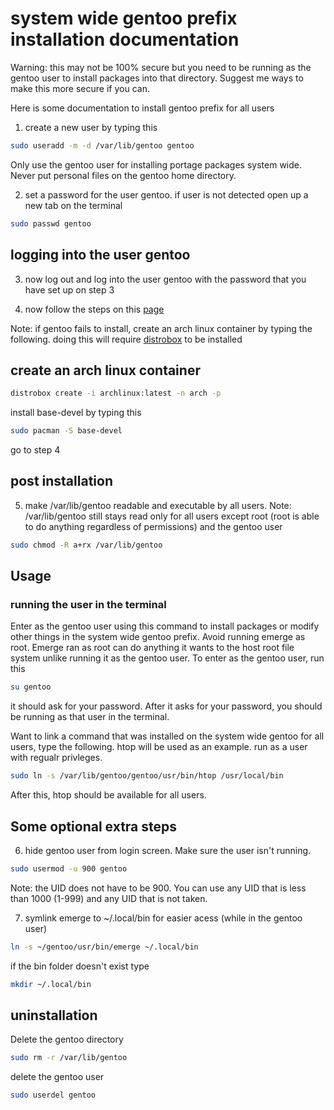 # system wide gentoo prefix installation documentation

Warning: this may not be 100% secure but you need to be running as the gentoo user to install packages into that directory. Suggest me ways to make this more secure if you can.

Here is some documentation to install gentoo prefix for all users

1. create a new user by typing this 

```bash
sudo useradd -m -d /var/lib/gentoo gentoo
```

Only use the gentoo user for installing portage packages system wide. Never put personal files on the gentoo home directory.


2. set a password for the user gentoo. if user is not detected open up a new tab on the terminal

```bash
sudo passwd gentoo
```
## logging into the user gentoo

3. now log out and log into the user gentoo with the password that you have set up on step 3

4. now follow the steps on this [page](https://wiki.gentoo.org/wiki/Project:Prefix/Bootstrap)

Note: if gentoo fails to install, create an arch linux container by typing the following. doing this will require [distrobox](https://github.com/89luca89/distrobox) to be installed

## create an arch linux container

```bash
distrobox create -i archlinux:latest -n arch -p
```

 install base-devel by typing this
 
 ```bash
 sudo pacman -S base-devel
 ```
 
 go to step 4
 
 ## post installation
 
 5. make /var/lib/gentoo readable and executable by all users. Note: /var/lib/gentoo still stays read only for all users except root (root is able to do anything regardless of permissions) and the gentoo user
 
 ```bash
 sudo chmod -R a+rx /var/lib/gentoo
 ```

 
 ## Usage
 
 ### running the user in the terminal
 
 Enter as the gentoo user using this command to install packages or modify other things in the system wide gentoo prefix. Avoid running emerge as root. Emerge ran as root can do anything it wants to the host root file system unlike running it as the gentoo user. To enter as the gentoo user, run this
 
 ```bash
 su gentoo
 ```
 
 it should ask for your password. After it asks for your password, you should be running as that user in the terminal.
 
 Want to link a command that was installed on the system wide gentoo for all users, type the following. htop will be used as an example. run as a user with regualr privleges.

 ```bash
 sudo ln -s /var/lib/gentoo/gentoo/usr/bin/htop /usr/local/bin
 ```
 
 After this, htop should be available for all users.
 
 
 ## Some optional extra steps
 
 6. hide gentoo user from login screen. Make sure the user isn't running.
 
 ```bash
 sudo usermod -u 900 gentoo
 ```
 
 Note: the UID does not have to be 900. You can use any UID that is less than 1000 (1-999) and any UID that is not taken.
 
 7. symlink emerge to ~/.local/bin for easier acess (while in the gentoo user)

```bash
ln -s ~/gentoo/usr/bin/emerge ~/.local/bin
```

if the bin folder doesn't exist type

```bash
mkdir ~/.local/bin
```
 
 ## uninstallation
 
 Delete the gentoo directory
 
 ```bash
 sudo rm -r /var/lib/gentoo
 ```
 
 delete the gentoo user
 
 ```bash
 sudo userdel gentoo
 ```

